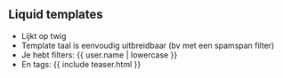 ## Liquid templates

- Lijkt op twig
- Template taal is eenvoudig uitbreidbaar (bv met een spamspan filter)
- Je hebt filters: {{ user.name | lowercase }}
- En tags: {{ include teaser.html }}
